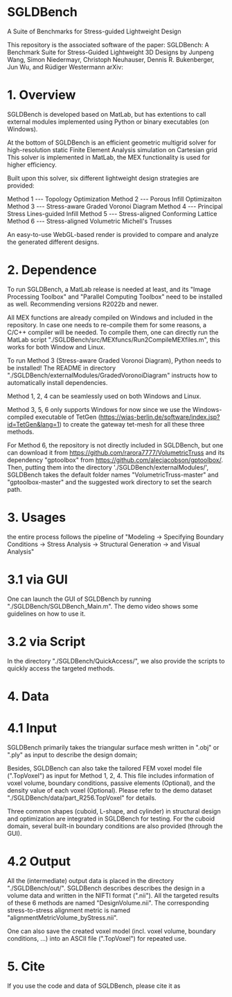 # SGLDBench
A Suite of Benchmarks for Stress-guided Lightweight Design

This repository is the associated software of the paper: 
	SGLDBench: A Benchmark Suite for Stress-Guided Lightweight 3D Designs
	by Junpeng Wang, Simon Niedermayr, Christoph Neuhauser, Dennis R. Bukenberger, Jun Wu, and Rüdiger Westermann
	arXiv: 
	
# 1. Overview
SGLDBench is developed based on MatLab, but has extentions to call external modules implemented using Python or binary executables (on Windows).

At the bottom of SGLDBench is an efficient geometric multigrid solver for high-resolution static Finite Element Analysis simulation on Cartesian grid
This solver is implemented in MatLab, the MEX functionality is used for higher efficiency.

Built upon this solver, six different lightweight design strategies are provided:

Method 1 --- Topology Optimization
Method 2 --- Porous Infill Optimizaiton
Method 3 --- Stress-aware Graded Voronoi Diagram
Method 4 --- Principal Stress Lines-guided Infill
Method 5 --- Stress-aligned Conforming Lattice
Method 6 --- Stress-aligned Volumetric Michell's Trusses

An easy-to-use WebGL-based render is provided to compare and analyze the generated different designs.

# 2. Dependence
To run SGLDBench, a MatLab release is needed at least, and its "Image Processing Toolbox" and "Parallel Computing Toolbox" need to be installed as well. 
Recommending versions R2022b and newer.

All MEX functions are already compiled on Windows and included in the repository. In case one needs to re-compile them for some reasons, a C/C++ compiler will
be needed. To compile them, one can directly run the MatLab script "./SGLDBench/src/MEXfuncs/Run2CompileMEXfiles.m", this works for both Window and Linux.

To run Method 3 (Stress-aware Graded Voronoi Diagram), Python needs to be installed! The README in directory "./SGLDBench/externalModules/GradedVoronoiDiagram"
instructs how to automatically install dependencies.

Method 1, 2, 4 can be seamlessly used on both Windows and Linux.

Method 3, 5, 6 only supports Windows for now since we use the Windows-compiled executable of TetGen (https://wias-berlin.de/software/index.jsp?id=TetGen&lang=1) 
to create the gateway tet-mesh for all these three methods.

For Method 6, the repository is not directly included in SGLDBench, but one can download it from https://github.com/rarora7777/VolumetricTruss and its 
dependency "gptoolbox" from https://github.com/alecjacobson/gptoolbox/. Then, putting them into the directory './SGLDBench/externalModules/', SGLDBench takes
the default folder names "VolumetricTruss-master" and "gptoolbox-master" and the suggested work directory to set the search path.

# 3. Usages
the entire process follows the pipeline of "Modeling -> Specifying Boundary Conditions -> Stress Analysis -> Structural Generation -> and Visual Analysis"

# 3.1 via GUI
One can launch the GUI of SGLDBench by running "./SGLDBench/SGLDBench_Main.m". The demo video shows some guidelines on how to use it. 

# 3.2 via Script
In the directory "./SGLDBench/QuickAccess/", we also provide the scripts to quickly access the targeted methods.


# 4. Data

# 4.1 Input
SGLDBench primarily takes the triangular surface mesh written in ".obj" or ".ply" as input to describe the design domain;

Besides, SGLDBench can also take the tailored FEM voxel model file (".TopVoxel") as input for Method 1, 2, 4. This file includes information of voxel volume, 
boundary conditions, passive elements (Optional), and the density value of each voxel (Optional). 
Please refer to the demo dataset "./SGLDBench/data/part_R256.TopVoxel" for details.

Three common shapes (cuboid, L-shape, and cylinder) in structural design and optimization are integrated in SGLDBench for testing. For the cuboid domain, several
built-in boundary conditions are also provided (through the GUI).

# 4.2 Output
All the (intermediate) output data is placed in the directory "./SGLDBench/out/".
SGLDBench describes describes the design in a volume data and written in the NIFTI format (".nii"). All the targeted results of these 6 methods are named "DesignVolume.nii".
The corresponding stress-to-stress alignment metric is named "alignmentMetricVolume_byStress.nii".

One can also save the created voxel model (incl. voxel volume, boundary conditions, ...) into an ASCII file (".TopVoxel") for repeated use.

# 5. Cite

If you use the code and data of SGLDBench, please cite it as 

